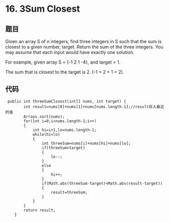 # 16. 3Sum Closest
## 题目
Given an array S of n integers, find three integers in S such that the sum is closest to a given number, target. Return the sum of the three integers. You may assume that each input would have exactly one solution.

 For example, given array S = {-1 2 1 -4}, and target = 1.

 The sum that is closest to the target is 2. (-1 + 2 + 1 = 2).

## 代码


	 public int threeSumClosest(int[] nums, int target) {
	        int result=nums[0]+nums[1]+nums[nums.length-1];//result存入最近的值
	        Arrays.sort(nums);
	        for(int i=0;i<nums.length-1;i++)
	        {
	            int hi=i+1,lo=nums.length-1;
	            while(hi<lo)
	            {
	                int threeSum=nums[i]+nums[hi]+nums[lo];
	                if(threeSum>target)
	                {
	                    lo--;
	                }
	                else 
	                {
	                    hi++;
	                }
	                if(Math.abs(threeSum-target)<Math.abs(result-target))
	                {
	                    result=threeSum;
	                }
	            }
	        }
	        return result;
	    }

